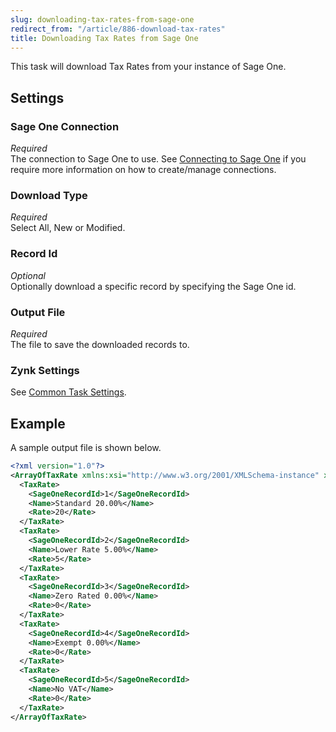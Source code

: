 ```yaml
---
slug: downloading-tax-rates-from-sage-one
redirect_from: "/article/886-download-tax-rates"
title: Downloading Tax Rates from Sage One
---
```

This task will download Tax Rates from your instance of Sage One.

## Settings
### Sage One Connection
_Required_  
The connection to Sage One to use. See [Connecting to Sage One](connecting-to-sage-one) if you require more information on how to create/manage connections.

### Download Type
_Required_  
Select All, New or Modified.

### Record Id
_Optional_  
Optionally download a specific record by specifying the Sage One id.

### Output File
_Required_  
The file to save the downloaded records to.

### Zynk Settings
See [Common Task Settings](common-task-settings).

## Example
A sample output file is shown below.
```xml
<?xml version="1.0"?>
<ArrayOfTaxRate xmlns:xsi="http://www.w3.org/2001/XMLSchema-instance" xmlns:xsd="http://www.w3.org/2001/XMLSchema">
  <TaxRate>
    <SageOneRecordId>1</SageOneRecordId>
    <Name>Standard 20.00%</Name>
    <Rate>20</Rate>
  </TaxRate>
  <TaxRate>
    <SageOneRecordId>2</SageOneRecordId>
    <Name>Lower Rate 5.00%</Name>
    <Rate>5</Rate>
  </TaxRate>
  <TaxRate>
    <SageOneRecordId>3</SageOneRecordId>
    <Name>Zero Rated 0.00%</Name>
    <Rate>0</Rate>
  </TaxRate>
  <TaxRate>
    <SageOneRecordId>4</SageOneRecordId>
    <Name>Exempt 0.00%</Name>
    <Rate>0</Rate>
  </TaxRate>
  <TaxRate>
    <SageOneRecordId>5</SageOneRecordId>
    <Name>No VAT</Name>
    <Rate>0</Rate>
  </TaxRate>
</ArrayOfTaxRate>
```